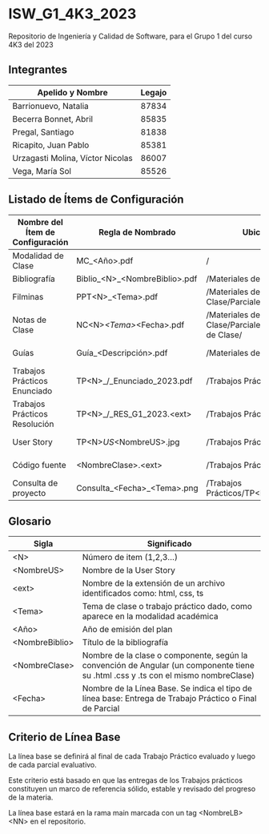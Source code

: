 # ISW_G1_4K3_2023
Repositorio de Ingeniería y Calidad de Software, para el Grupo 1 del curso 4K3 del 2023

## Integrantes

| Apelido y Nombre | Legajo |
|--|--|
| Barrionuevo, Natalia | 87834 |
| Becerra Bonnet, Abril | 85835 |
| Pregal, Santiago | 81838 |
| Ricapito, Juan Pablo | 85381 |
| Urzagasti Molina, Víctor Nicolas | 86007 |
| Vega, María Sol | 85526 |

## Listado de Ítems de Configuración

| Nombre del Ítem de Configuración | Regla de Nombrado       | Ubicación Física | Tipo de Ítem  |
|----------------------------------|-------------------------|------------------|---------------|
| Modalidad de Clase | MC_\<Año>.pdf | / | Conceptual
| Bibliografía                     | Biblio_\<N>_\<NombreBiblio>.pdf    | /Materiales de Clase/Bibliografia | Conceptual | 
| Filminas          | PPT\<N>_\<Tema>.pdf            | /Materiales de Clase/Parciales/Parcial\<N>/Filminas        | Conceptual    |
| Notas de Clase | NC\<N>_\<Tema>_\<Fecha>.pdf | /Materiales de Clase/Parciales/Parcial\<N>/Notas de Clase/ | Conceptual
| Guías | Guía_\<Descripción>.pdf | /Materiales de Clase/Guias/ | De Aplicación
| Trabajos Prácticos Enunciado |  TP\<N>_/<Tema>_Enunciado_2023.pdf | /Trabajos Prácticos/TP\<N>/ | De Aplicación |
| Trabajos Prácticos Resolución |  TP\<N>_/<Tema>_RES_G1_2023.\<ext> | /Trabajos Prácticos/TP\<N>/ | De Aplicación |
| User Story                       | TP\<N>_US_\<NombreUS>.jpg     | /Trabajos Prácticos/TP\<N>/ | De Aplicación |
| Código fuente                    | \<NombreClase>.\<ext> | /Trabajos Prácticos/TP\<N>/    | De Aplicación |
|Consulta de proyecto             | Consulta_\<Fecha>_\<Tema>.png | /Trabajos Prácticos/TP\<N>/Consultas | De Aplicacion|

## Glosario

| Sigla | Significado |
|--|--|
| \<N> | Número de item (1,2,3…) |
|\<NombreUS> | Nombre de la User Story |
| \<ext> | Nombre de la extensión de un archivo identificados como: html, css, ts |
| \<Tema> | Tema de clase o trabajo práctico dado, como aparece en la modalidad académica | 
| \<Año> | Año de emisión del plan |
| \<NombreBiblio>  | Título de la bibliografía |
| \<NombreClase> | Nombre de la clase o componente, según la convención de Angular (un componente tiene su .html .css y .ts con el mismo nombreClase) |
| \<Fecha> | Nombre de la Línea Base. Se indica el tipo de línea base: Entrega de Trabajo Práctico o Final de Parcial |

## Criterio de Línea Base
La línea base se definirá al final de cada Trabajo Práctico evaluado y luego de cada parcial evaluativo.

Este criterio está basado en que las entregas de los Trabajos prácticos constituyen un marco de referencia sólido, estable y revisado del progreso de la materia.

La línea base estará en la rama main marcada con un tag \<NombreLB>\<NN> en el repositorio.
